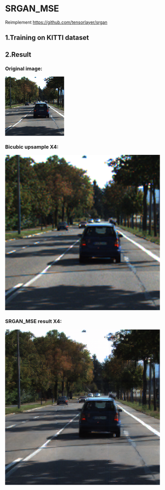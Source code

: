# SRGAN_MSE 
Reimplement https://github.com/tensorlayer/srgan 
## 1.Training on KITTI dataset  
## 2.Result  
### Original image:  
![image](https://github.com/pinchieh/SRGAN_MSE/blob/master/result/000057_3.png)  
### Bicubic upsample X4:  
![image](https://github.com/pinchieh/SRGAN_MSE/blob/master/result/bicubic.png)  
### SRGAN_MSE result X4:  
![image](https://github.com/pinchieh/SRGAN_MSE/blob/master/result/SR000057_3.png)  
